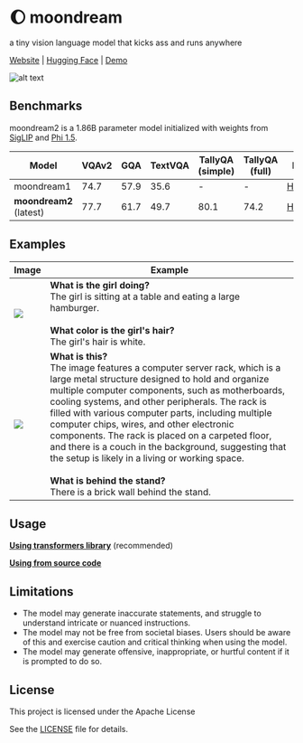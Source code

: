 # 🌔 moondream

a tiny vision language model that kicks ass and runs anywhere

[Website](https://moondream.ai/) | [Hugging Face](https://huggingface.co/vikhyatk) | [Demo](https://huggingface.co/spaces/vikhyatk/moondream2)

![alt text](https://github.com/KPCOFGS/moondream_fork/blob/main/assets/sample_screenshot.png?raw=true)

## Benchmarks

moondream2 is a 1.86B parameter model initialized with weights from [SigLIP](https://huggingface.co/timm/ViT-SO400M-14-SigLIP-384) and [Phi 1.5](https://huggingface.co/microsoft/phi-1_5).

| Model | VQAv2 | GQA | TextVQA | TallyQA (simple) | TallyQA (full) | Download |
| --- | --- | --- | --- | --- | --- | --- |
| moondream1 | 74.7 | 57.9 | 35.6 | - | - |  [Huggingface](https://huggingface.co/vikhyatk/moondream1) |
| **moondream2** (latest) | 77.7 | 61.7 | 49.7 | 80.1 | 74.2 | [Huggingface](https://huggingface.co/vikhyatk/moondream2) |

## Examples

| Image | Example |
| --- | --- |
| ![](assets/demo-1.jpg) | **What is the girl doing?**<br>The girl is sitting at a table and eating a large hamburger.<br><br>**What color is the girl's hair?**<br>The girl's hair is white. |
| ![](assets/demo-2.jpg) | **What is this?**<br>The image features a computer server rack, which is a large metal structure designed to hold and organize multiple computer components, such as motherboards, cooling systems, and other peripherals. The rack is filled with various computer parts, including multiple computer chips, wires, and other electronic components. The rack is placed on a carpeted floor, and there is a couch in the background, suggesting that the setup is likely in a living or working space.<br><br>**What is behind the stand?**<br>There is a brick wall behind the stand. |

## Usage

 [**Using transformers library**](usage/in_transformers.md) (recommended)

 [**Using from source code**](usage/in_source.md)


## Limitations

* The model may generate inaccurate statements, and struggle to understand intricate or nuanced instructions.
* The model may not be free from societal biases. Users should be aware of this and exercise caution and critical thinking when using the model.
* The model may generate offensive, inappropriate, or hurtful content if it is prompted to do so.

## License
This project is licensed under the Apache License

See the [LICENSE](LICENSE) file for details.
